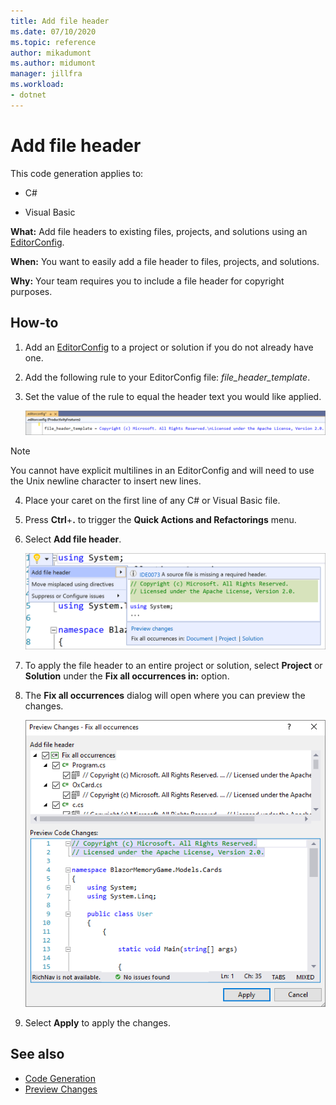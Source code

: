 ```yaml
---
title: Add file header
ms.date: 07/10/2020
ms.topic: reference
author: mikadumont
ms.author: midumont
manager: jillfra
ms.workload:
- dotnet
---
```

# Add file header

This code generation applies to:

- C#

- Visual Basic

**What:** Add file headers to existing files, projects, and solutions using an [EditorConfig](https://docs.microsoft.com/visualstudio/ide/create-portable-custom-editor-options#add-an-editorconfig-file-to-a-project).

**When:** You want to easily add a file header to files, projects, and solutions.

**Why:** Your team requires you to include a file header for copyright purposes. 

## How-to

1. Add an [EditorConfig](https://docs.microsoft.com/visualstudio/ide/create-portable-custom-editor-options#add-an-editorconfig-file-to-a-project) to a project or solution if you do not already have one.

2. Add the following rule to your EditorConfig file: *file_header_template*.

3. Set the value of the rule to equal the header text you would like applied.

    ![EditorConfig file header rule](media/add-file-header-rule.png)

> [!NOTE]
> You cannot have explicit multilines in an EditorConfig and will need to use the Unix newline character to insert new lines.

4. Place your caret on the first line of any C# or Visual Basic file.

5. Press **Ctrl**+**.** to trigger the **Quick Actions and Refactorings** menu.

6. Select **Add file header**. 

    ![EditorConfig file header rule](media/add-file-header.png)

7. To apply the file header to an entire project or solution, select **Project** or **Solution** under the **Fix all occurrences in:** option.

8. The **Fix all occurrences** dialog will open where you can preview the changes.

    ![Fix all occurrences dialog](media/file-header-preview-changes.png)

8. Select **Apply** to apply the changes.

## See also

- [Code Generation](../code-generation-in-visual-studio.md)
- [Preview Changes](../../ide/preview-changes.md)
